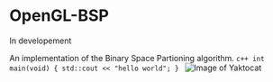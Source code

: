 # OpenGL-BSP
In developement

An implementation of the Binary Space Partioning algorithm.
    ```c++
    int main(void)
    {
      std::cout << "hello world";
    }
    ```
![Image of Yaktocat](https://octodex.github.com/images/yaktocat.png)

